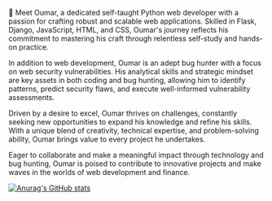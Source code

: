 👋 Meet Oumar, a dedicated self-taught Python web developer with a passion for crafting robust and scalable web applications. Skilled in Flask, Django, JavaScript, HTML, and CSS, Oumar's journey reflects his commitment to mastering his craft through relentless self-study and hands-on practice.

In addition to web development, Oumar is an adept bug hunter with a focus on web security vulnerabilities. His analytical skills and strategic mindset are key assets in both coding and bug hunting, allowing him to identify patterns, predict security flaws, and execute well-informed vulnerability assessments.

Driven by a desire to excel, Oumar thrives on challenges, constantly seeking new opportunities to expand his knowledge and refine his skills. With a unique blend of creativity, technical expertise, and problem-solving ability, Oumar brings value to every project he undertakes.

Eager to collaborate and make a meaningful impact through technology and bug hunting, Oumar is poised to contribute to innovative projects and make waves in the worlds of web development and finance.

[![Anurag's GitHub stats](https://github-readme-stats.vercel.app/api?username=oumarkhaine&show_icons=true&show_icons=true&theme=radical)](https://github.com/anuraghazra/github-readme-stats)
